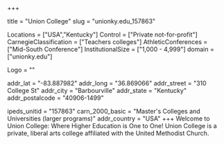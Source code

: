 
+++

title = "Union College"
slug = "unionky.edu_157863"

Locations = ["USA","Kentucky"]
Control = ["Private not-for-profit"]
CarnegieClassification = ["Teachers colleges"]
AthleticConferences = ["Mid-South Conference"]
InstitutionalSize = ["1,000 - 4,999"]
domain = ["unionky.edu"]

Logo = ""

addr_lat = "-83.887982"
addr_long = "36.869066"
addr_street = "310 College St"
addr_city = "Barbourville"
addr_state = "Kentucky"
addr_postalcode = "40906-1499"

ipeds_unitid = "157863"
carn_2000_basic = "Master's Colleges and Universities (larger programs)"
addr_country = "USA"
+++
    Welcome to Union College: Where Higher Education is One to One! Union College is a private, liberal arts college affiliated with the United Methodist Church.
